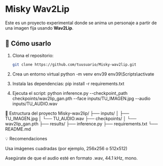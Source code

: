 # Misky Wav2Lip

Este es un proyecto experimental donde se anima un personaje a partir de una imagen fija usando **Wav2Lip**.

## 🚀 Cómo usarlo

1. Clona el repositorio:
   ```bash
   git clone https://github.com/tuusuario/Misky-wav2lip.git

2. Crea un entorno virtual
  python -m venv env39
  env39\Scripts\activate

3. Instala las dependencias:
  pip install -r requirements.txt

4. Ejecuta el script:
  python inference.py --checkpoint_path checkpoints/wav2lip_gan.pth --face inputs/TU_IMAGEN.jpg --audio inputs/TU_AUDIO.wav

📂 Estructura del proyecto
Misky-wav2lip/
├── inputs/
│   ├── TU_IMAGEN.jpg
│   └── TU_AUDIO.wav
├── checkpoints/
│   └── wav2lip_gan.pth
├── results/
├── inference.py
├── requirements.txt
└── README.md

💡 Recomendaciones

Usa imágenes cuadradas (por ejemplo, 256x256 o 512x512)

Asegúrate de que el audio esté en formato .wav, 44.1 kHz, mono.